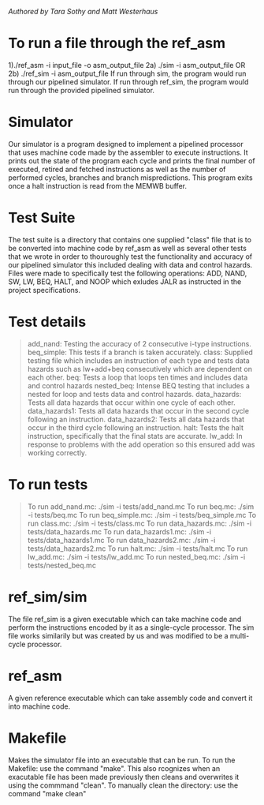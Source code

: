 <i> Authored by Tara Sothy and Matt Westerhaus </i>
# **To run a file through the ref_asm**

1)./ref_asm -i input_file -o asm_output_file 
2a) ./sim -i asm_output_file OR 2b) ./ref_sim -i asm_output_file
If run through sim, the program would run through our pipelined simulator. If run through ref_sim, the program would run through the provided pipelined simulator.

# **Simulator**
Our simulator is a program designed to implement a pipelined processor that uses machine code made by the assembler to execute instructions.
It prints out the state of the program each cycle and prints the final number of executed, retired and fetched instructions as well as the 
number of performed cycles, branches and branch mispredictions. This program exits once a halt instruction is read from the MEMWB buffer.

# **Test Suite** 
The test suite is a directory that contains one supplied "class" file that is to be converted into machine code by ref_asm as well as several other tests 
that we wrote in order to thouroughly test the functionality and accuracy of our pipelined simulator this included dealing with data and control hazards.
Files were made to specifically test the following operations: ADD, NAND, SW, LW, BEQ, HALT, and NOOP which exludes JALR as instructed in the project specifications.

# **Test details**
> add_nand: Testing the accuracy of 2 consecutive i-type instructions.
> beq_simple: This tests if a branch is taken accurately.
> class: Supplied testing file which includes an instruction of each type and tests data hazards such as lw+add+beq consecutively which are dependent on each other. 
> beq: Tests a loop that loops ten times and includes data and control hazards
> nested_beq: Intense BEQ testing that includes a nested for loop and tests data and control hazards.
> data_hazards: Tests all data hazards that occur within one cycle of each other.
> data_hazards1: Tests all data hazards that occur in the second cycle following an instruction. 
> data_hazards2: Tests all data hazards that occur in the third cycle following an instruction. 
> halt: Tests the halt instruction, specifically that the final stats are accurate.
> lw_add: In response to problems with the add operation so this ensured add was working correctly.


# **To run tests** 
> To run add_nand.mc:		 ./sim -i tests/add_nand.mc 
> To run beq.mc:		 ./sim -i tests/beq.mc 
> To run beq_simple.mc:		 ./sim -i tests/beq_simple.mc 
> To run class.mc:		 ./sim -i tests/class.mc 
> To run data_hazards.mc:	 ./sim -i tests/data_hazards.mc 
> To run data_hazards1.mc:	 ./sim -i tests/data_hazards1.mc 
> To run data_hazards2.mc:	 ./sim -i tests/data_hazards2.mc 
> To run halt.mc:		 ./sim -i tests/halt.mc 
> To run lw_add.mc:		 ./sim -i tests/lw_add.mc 
> To run nested_beq.mc:		 ./sim -i tests/nested_beq.mc 
 

# **ref_sim/sim** 
The file ref_sim is a given executable which can take machine code and perform the instructions encoded by it as a single-cycle processor. The sim file
 works similarily but was created by us and was modified to be a multi-cycle processor.

# **ref_asm** 
A given reference executable which can take assembly code and convert it into machine code.

# **Makefile**
Makes the simulator file into an executable that can be run. To run the Makefile: use the command "make". This also rcognizes when an exacutable file has 
been made previously then cleans and overwrites it using the commmand "clean". To manually clean the directory: use the command "make clean"
